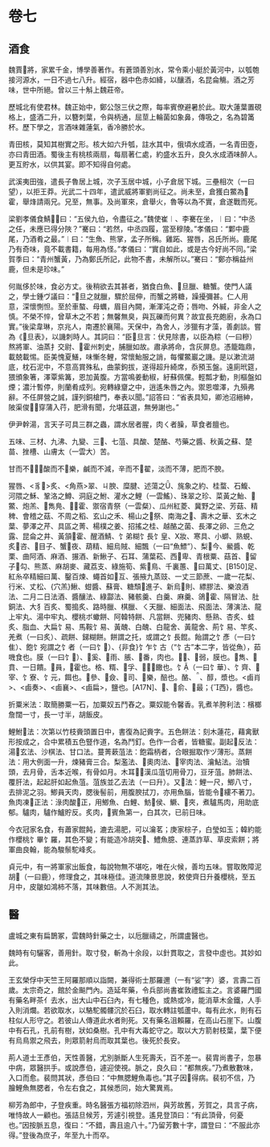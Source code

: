# 卷七

## 酒食

魏賈將，家累千金，博學善著作。有蒼頭善別水，常令乘小艇於黃河中，以瓠匏接河源水，一日不過七八升。經宿，器中色赤如絳，以釀酒，名昆侖觴。酒之芳味，世中所絕。曾以三十斛上魏莊帝。

歷城北有使君林。魏正始中，鄭公愨三伏之際，每率賓僚避暑於此。取大蓮葉置硯格上，盛酒二升，以簪刺葉，令與柄通，屈莖上輪菌如象鼻，傳吸之，名為碧筩杯。歷下學之，言酒味雜蓮氣，香冷勝於水。

青田核，莫知其樹實之形。核大如六升瓠，註水其中，俄頃水成酒，一名青田壺，亦曰青田酒。蜀後主有桃核兩扇，每扇著仁處，約盛水五升，良久水成酒味醉人。更互貯水，以供其宴。即不知得自何處。

武溪夷田強，遣長子魯居上城，次子玉居中城，小子倉居下城。三壘相次（一曰望），以拒王莽。光武二十四年，遣武威將軍劉尚征之。尚未至，倉獲白鱉為霍，舉烽請兩兄。兄至，無事。及尚軍來，倉舉火，魯等以為不實，倉遂戰而死。

梁劉孝儀食鯖，曰：“五侯九伯，令盡征之。”魏使崔︱、李騫在坐，︱曰：“中丞之任，未應已得分陜？”騫曰：“若然，中丞四履，當至穆陵。”孝儀曰：“鄴中鹿尾，乃酒肴之最。”︱曰：“生魚、熊掌，孟子所稱。雞跖、猩唇，呂氏所尚。鹿尾乃有奇味，竟不載書籍，每用為怪。”孝儀曰：“實自如此，或是古今好尚不同。”梁賀季曰：“青州蟹黃，乃為鄭氏所記，此物不書，未解所以。”騫曰：“鄭亦稱益州鹿，但未是珍味。”

何胤侈於味，食必方丈。後稍欲去其甚者，猶食白魚、旦臘、糖蟹。使門人議之，學士鍾ヴ議曰：“旦之就臘，驟於屈伸，而蟹之將糖，躁擾彌甚。仁人用意，深懷惻怛。至於車螯、母蠣，眉目內闕，漸渾沌之奇；唇吻、外緘，非金人之慎。不榮不悴，曾草木之不若；無馨無臭，與瓦礫而何異？故宜長充皰廚，永為口實。”後梁韋琳，京兆人，南遷於襄陽。天保中，為舍人，涉獵有才藻，善劇談。嘗為《旦表》，以譏刺時人。其詞曰：“臣旦言：伏見除書，以臣為粽（一曰糝）熬將軍、油蒸扌交尉、霍州刺史，脯臘如故。肅承將命，含灰屏息。憑籠臨鼎，載兢載惕。臣美愧夏鱔，味慚冬鯉，常懷鮐服之誚，每懼鱉巖之譏。是以漱流湖底，枕石泥中，不意高賞殊私，曲蒙鉤拔，遂得超升綺席，忝預玉盤。遠廁玳筵，猥頒象箸，澤覃紫篝，恩加黃腹。方當鳴姜動椒，紆蘇佩儻。輕瓢才動，則樞盤如煙；濃汁暫停，則蘭肴成列。宛轉綠齏之中，逍遙朱唇之內。禦恩噬澤，九殞弗辭。不任屏營之誠，謹列銅槍門，奉表以聞。”詔答曰：“省表具知，卿池沼縉紳，陂渠俊，穿蒲入荇，肥滑有聞，允堪茲選，無勞謝也。”

伊尹幹湯，言天子可具三群之蟲，謂水居者腥，肉ㄑ者臊，草食者膻也。

五味、三材、九沸、九變、三、七菹、具酸、楚酪、芍藥之醬、秋黃之蘇、楚苗、挫槽、山膚太（一雲大）苦。

甘而不，酸而不樂，鹹而不減，辛而不翟，淡而不薄，肥而不腴。

猩唇、<豸>炙、<角燕>翠、ㄐ腴、糜腱、述蕩之、旄象之約、桂蝥、石鰒、河隈之穌、鞏洛之鱒、洞庭之鮒、灌水之鯉（一雲鰩）、珠翠之珍、菜黃之鮐、鱉、炮羔、雋鳧、霍、禦宿青祭（一雲粲）、瓜州紅菱、冀野之梁、芳菇、精稗、會稽之菇、不周之稻、玄山之禾、楊山之祭、南海之、壽木之華、玄木之葉、夢澤之芹、具區之菁、楊樸之姜、招搖之桂、越酪之菌、長澤之卵、三危之露、昆侖之井、黃頷霍、醒酒鯖、饣弟糊饣長饣皇、Х妝、寒具、小螄、熟蜆、炙咨、目子、蟹夜、葫精、細烏賊、細飄（一曰“魚鰾”）、梨今、鱟醬、乾栗、曲阿酒、麻酒、搌酒、新鰍子、石耳、蒲葉菘、西卑、青根粟、菇首、留子勾、熊蒸、麻胡麥、藏荔支、綠施筍、紫鳥、千裏蕙、曰萬丈、[B150]足、紅糸卒精細曰萬、鑿百煉、蠅首如互、張掖九蒸豉、一丈三節蔗、一歲一花梨、行米、丈松、{穴羔}鰍、蚶醬、蘇膏、糖頹進子、新烏則、縹膠法、樂浪酒法、二月二日法酒、醬釀法、綠酃法、豬骸羹、白羹、麻羹、鴿霍、隔冒法、肚銅法、大犭百炙、蜀搗炙、路時臘、棋臘、ㄑ天臘、細面法、飛面法、薄演法、龍上牢丸、湯中牢丸、櫻桃ボ蠍餅、阿韓特餅、凡當餅、兜豬肉、懸熟、杏炙、蛙炙、脂血、大扁饣易、馬鞍饣易、黃醜、白醜、白龍舍、黃龍舍、荊饣易、竿炙、羌煮（一曰炙）、疏餅、銻糊餅。餅謂之托，或謂之饣長餛。飴謂之饣彥（一曰饣隹）、飽饣宛謂之饣者（一曰饣）、{非食}饣乍饣古（“饣古”本二字，皆從魚），茹嘰食也。膜（一曰饣）、奚、雨、脹、番，肉也。、弱，膜也。雋、賁、一日饋。員，霍也。格、糈、孚、┅，饊也。饣（一曰饣華）、饣齊、宰、饣寮、饣元，餌也。參、僉、司、樂，醅也。酪、、醇，漿也。<鹵肖>、<鹵奏>、<鹵襄>、<鹵扁>，鹽也。[A17N]、、俞、最；{西}，醬也。

折粟米法：取簡勝粟一石，加粟奴五鬥舂之。粟奴能令馨香。乳煮羊胯利法：檳榔詹闊一寸，長一寸半，胡飯皮。

鯉鮒法：次第以竹枝賫頭置日中，書復為記賫字。五色餅法：刻木蓮花，藉禽獸形按成之，合中累積五色豎作道，名為鬥釘。色作一合者，皆糖蜜。副起反法：湯玄法、沙棋法、甘口法。蔓菁蔌菹法：飽霜柄者，合眼掘取作ヅ薄形。蒸餅法：用大例面一升，煉豬膏三合。梨濫法、奧肉法、宰肉法、瀹鮎法。治犢頭，去月骨，舌本近喉，有骨如月。木耳：漢瓜菹切用骨刀，豆牙菹。肺餅法、覆肝法，起起肝如起魚菹。菹族並乙去法（一曰升）。又法：鯉一尺，鯽八寸，去排泥之羽。鯽員天肉，腮後髻前，用腹腴拭刀，亦用魚腦，皆能令縷不著刀。魚肉凍正法：淥肉酸正，用鯽魚、白鯉、魴侯、鱖、夾，煮驢馬肉，用助底郁。驢肉，驢作鱸貯反。炙肉，賓魚第一，白其次，已前日味。

今衣冠家名食，有蕭家餛飩，漉去湯肥，可以瀹茗；庚家棕子，白瑩如玉；韓約能作櫻桃饣畢饣羅，其色不變；有能造冷胡突、鱧魚臆、連蒸詐草、草皮索餅；將軍曲良翰，能為駿鬃駝峰炙。

貞元中，有一將軍家出飯食，每說物無不堪吃，唯在火候，善均五味。嘗取敗障泥胡（一曰鹿），修理食之，其味極佳。道流陳景思說，敕使齊日升養櫻桃，至五月中，皮皺如鴻柿不落，其味數倍。人不測其法。

## 醫

盧城之東有扁鵲冢，雲魏時針藥之士，以卮臘禱之，所謂盧醫也。

魏時有句驪客，善用針。取寸發，斬為十余段，以針貫取之，言發中虛也。其妙如此。

王玄榮俘中天竺王阿羅那順以詣闕，兼得術士那羅邇（一有“娑”字）婆，言壽二百歲。太宗奇之，館於金飈門內。造延年藥，令兵部尚書崔敦禮監主之。言婆羅門國有藥名畔茶亻去水，出大山中石臼內，有七種色，或熱或冷，能消草木金鐵，人手入則消爛。若欲取水，以駱駝髑髏沉於石臼，取水轉註瓠蘆中。每有此水，則有石柱似人形守之。若彼山人傳道此水者則死。又有藥名沮賴羅，在高山石崖下。山腹中有石孔，孔前有樹，狀如桑樹。孔中有大毒蛇守之。取以大方箭射枝葉，葉下便有烏鳥禦之飛去，則眾箭射烏而取其葉也。後死於長安。

荊人道士王彥伯，天性善醫，尤別脈斷人生死壽夭，百不差一。裴胄尚書子，忽暴中病，眾醫拱手。或說彥伯，遽迎使視。脈之，良久曰：“都無疾。”乃煮散數味，入口而愈。裴問其狀，彥伯曰：“中無腮鯉魚毒也。”其子因得病。裴初不信，乃膾鯉魚無腮者，令左右食之，其候悉同，始大驚異焉。

柳芳為郎中，子登疾重。時名醫張方福初除泗州，與芳故舊，芳賀之，具言子病，唯恃故人一顧也。張詰旦候芳，芳遽引視登。遙見登頂曰：“有此頂骨，何憂也。”因按脈五息，復曰：“不錯，壽且逾八十。”乃留芳數十字，謂登曰：“不服此亦得。”登後為庶子，年至九十而卒。